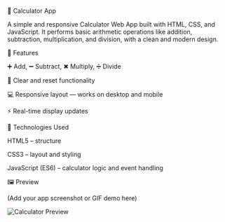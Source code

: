 🧮 Calculator App

A simple and responsive Calculator Web App built with HTML, CSS, and JavaScript.
It performs basic arithmetic operations like addition, subtraction, multiplication, and division, with a clean and modern design.

🚀 Features

➕ Add, ➖ Subtract, ✖ Multiply, ➗ Divide

🧹 Clear and reset functionality

💻 Responsive layout — works on desktop and mobile

⚡ Real-time display updates

🧰 Technologies Used

HTML5 – structure

CSS3 – layout and styling

JavaScript (ES6) – calculator logic and event handling

🖼️ Preview

(Add your app screenshot or GIF demo here)

![Calculator Preview](Calculator_App.png)
